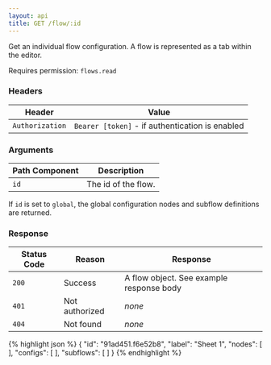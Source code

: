 ```yaml
---
layout: api
title: GET /flow/:id
---
```


Get an individual flow configuration. A flow is represented as a tab within the
editor.

Requires permission: <code>flows.read</code>

### Headers

Header          | Value
----------------|-------
`Authorization` | `Bearer [token]` - if authentication is enabled

### Arguments

Path Component | Description
---------------|------------
`id`           | The id of the flow.

If `id` is set to `global`, the global configuration nodes and subflow definitions
are returned.

### Response

Status Code | Reason         | Response
------------|----------------|--------------
`200`       | Success        | A flow object. See example response body
`401`       | Not authorized | _none_
`404`       | Not found      | _none_

{% highlight json %}
{
  "id": "91ad451.f6e52b8",
  "label": "Sheet 1",
  "nodes": [ ],
  "configs": [ ],
  "subflows": [ ]
}
{% endhighlight %}


